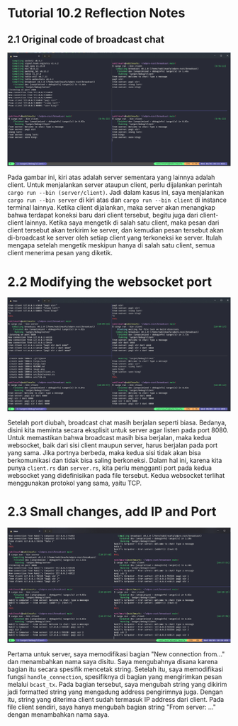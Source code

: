 # Tutorial 10.2 Reflection Notes

## 2.1 Original code of broadcast chat

![1 server 3 client on tmux](image.png)

Pada gambar ini, kiri atas adalah server sementara yang lainnya adalah client. Untuk menjalankan server ataupun client, perlu dijalankan perintah `cargo run --bin (server/client)`. Jadi dalam kasus ini, saya menjalankan `cargo run --bin server` di kiri atas dan `cargo run --bin client` di instance terminal lainnya. Ketika client dijalankan, maka server akan menangkap bahwa terdapat koneksi baru dari client tersebut, begitu juga dari client-client lainnya. Ketika saya mengetik di salah satu client, maka pesan dari client tersebut akan terkirim ke server, dan kemudian pesan tersebut akan di-broadcast ke server oleh setiap client yang terkoneksi ke server. Itulah mengapa setelah mengetik meskipun hanya di salah satu client, semua client menerima pesan yang diketik.

# 2.2 Modifying the websocket port

![alt text](image-1.png)

Setelah port diubah, broadcast chat masih berjalan seperti biasa. Bedanya, disini kita meminta secara eksplisit untuk server agar listen pada port 8080. Untuk memastikan bahwa broadcast masih bisa berjalan, maka kedua websocket, baik dari sisi client maupun server, harus berjalan pada port yang sama. Jika portnya berbeda, maka kedua sisi tidak akan bisa berkomunikasi dan tidak bisa saling berkoneksi. Dalam hal ini, karena kita punya `client.rs` dan `server.rs`, kita perlu mengganti port pada kedua websocket yang didefinisikan pada file tersebut. Kedua websocket terlihat menggunakan protokol yang sama, yaitu TCP.

# 2.3 Small changes, add IP and Port

![alt text](image-2.png)

Pertama untuk server, saya memodifikasi bagian "New connection from..." dan menambahkan nama saya disitu. Saya mengubahnya disana karena bagian itu secara spesifik mencetak string. Setelah itu, saya memodifikasi fungsi `handle_connection`, spesifiknya di bagian yang mengirimkan pesan melalui `bcast_tx`. Pada bagian tersebut, saya mengubah string yang dikirim jadi formatted string yang mengadung address pengirimnya juga. Dengan itu, string yang diterima client sudah termasuk IP address dari client. Pada file client sendiri, saya hanya mengubah bagian string "From server: ..." dengan menambahkan nama saya.
